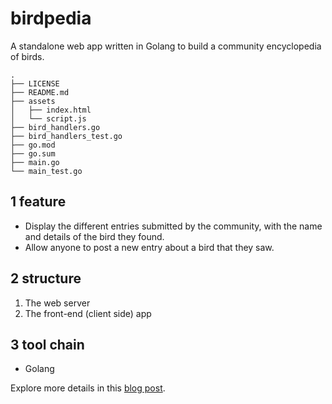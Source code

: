 # birdpedia
A standalone web app written in Golang to build a community encyclopedia of birds.
```
.
├── LICENSE
├── README.md
├── assets
│   ├── index.html
│   └── script.js
├── bird_handlers.go
├── bird_handlers_test.go
├── go.mod
├── go.sum
├── main.go
└── main_test.go
```

## 1 feature
- Display the different entries submitted by the community, with the name and details of the bird they found.
- Allow anyone to post a new entry about a bird that they saw.

## 2 structure
1. The web server
2. The front-end (client side) app

## 3 tool chain
- Golang

Explore more details in this [blog post](https://www.notion.so/lunarwhite-dev/Build-a-Community-Encyclopedia-of-Birds-92e63d50a5a644deae4e93da465dcc4b).
